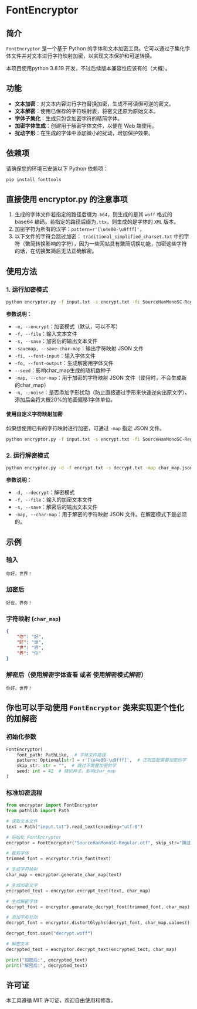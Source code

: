 # FontEncryptor

## 简介

`FontEncryptor` 是一个基于 Python 的字体和文本加密工具。它可以通过子集化字体文件并对文本进行字符映射加密，以实现文本保护和可逆转换。

本项目使用python 3.8.19 开发，不过后续版本兼容性应该有的（大概）。

## 功能

- **文本加密**：对文本内容进行字符替换加密，生成不可读但可逆的密文。
- **文本解密**：使用已保存的字符映射表，将密文还原为原始文本。
- **字体子集化**：生成只包含加密字符的精简字体。
- **加密字体生成**：创建用于解密字体文件，以便在 Web 端使用。
- **扰动字形**：在生成的字体中添加微小的扰动，增加保护效果。

## 依赖项

请确保您的环境已安装以下 Python 依赖项：

```bash
pip install fonttools
```

## 直接使用 encryptor.py 的注意事项

1. 生成的字体文件若指定的路径后缀为`.b64`，则生成的是其 `woff` 格式的 base64 编码。若指定的路径后缀为`.ttx`，则生成的是字体的 `XML` 版本。
2. 加密字符为所有的汉字：`pattern=r'[\u4e00-\u9fff]'`，
3. 以下文件的字符会跳过加密： `traditional_simplified_charset.txt` 中的字符（繁简转换影响的字符），因为一些网站具有繁简切换功能，加密这些字符的话，在切换繁简后无法正确解密。

## 使用方法

### 1. 运行加密模式

```bash
python encryptor.py -f input.txt -s encrypt.txt -fi SourceHanMonoSC-Regular.otf -fo decrypt.woff -savemap char_map.json --noise
```

**参数说明：**

- `-e, --encrypt`：加密模式（默认，可以不写）
- `-f, --file`：输入文本文件
- `-s, --save`：加密后的输出文本文件
- `-savemap, --save-char-map`：输出字符映射 JSON 文件
- `-fi, --font-input`：输入字体文件
- `-fo, --font-output`：生成解密用字体文件
- `--seed`：影响char_map生成的随机数种子
- `-map, --char-map`：用于加密的字符映射 JSON 文件（使用时，不会生成新的char_map）
- `-n, --noise`：是否添加字形扰动（防止直接通过字形来快速逆向出原文字）。添加后会将大概20%的笔画偏移1字体单位。

#### 使用自定义字符映射加密

如果想使用已有的字符映射进行加密，可通过 `-map` 指定 JSON 文件。

```bash
python encryptor.py -f input.txt -s encrypt.txt -fi SourceHanMonoSC-Regular.otf -fo decrypt.woff -map char_map.json
```

### 2. 运行解密模式

```bash
python encryptor.py -d -f encrypt.txt -s decrypt.txt -map char_map.json
```

**参数说明：**

- `-d, --decrypt`：解密模式
- `-f, --file`：输入的加密文本文件
- `-s, --save`：解密后的输出文本文件
- `-map, --char-map`：用于解密的字符映射 JSON 文件。在解密模式下是必须的。

## 示例

### 输入

```text
你好，世界！
```

### 加密后

```text
好世，界你！
```

### 字符映射 (`char_map`)

```json
{
    "你": "好",
    "好": "世",
    "世": "界",
    "界": "你"
}
```

### 解密后（使用解密字体查看 或者 使用解密模式解密）

```text
你好，世界！
```

## 你也可以手动使用 `FontEncryptor` 类来实现更个性化的加解密

### 初始化参数

```python
FontEncryptor(
    font_path: PathLike,  # 字体文件路径
    pattern: Optional[str] = r'[\u4e00-\u9fff]',  # 正则匹配需要加密的字
    skip_str: str = "",  # 跳过不需要加密的字
    seed: int = 42  # 随机种子，影响char_map
)
```

### 标准加密流程

```python
from encryptor import FontEncryptor
from pathlib import Path

# 读取文本文件
text = Path("input.txt").read_text(encoding="utf-8")

# 初始化 FontEncryptor
encryptor = FontEncryptor("SourceHanMonoSC-Regular.otf", skip_str="跳过的字符", seed=42)

# 裁剪字体
trimmed_font = encryptor.trim_font(text)

# 生成字符映射
char_map = encryptor.generate_char_map(text)

# 生成加密文字
encrypted_text = encryptor.encrypt_text(text, char_map)

# 生成解密字体
decrypt_font = encryptor.generate_decrypt_font(trimmed_font, char_map)

# 添加字形扰动
decrypt_font = encryptor.distortGlyphs(decrypt_font, char_map.values(), noise=1, frequency=0.2)

decrypt_font.save("decrypt.woff")

# 解密文本
decrypted_text = encryptor.decrypt_text(encrypted_text, char_map)

print("加密后:", encrypted_text)
print("解密后:", decrypted_text)
```

## 许可证

本工具遵循 MIT 许可证，欢迎自由使用和修改。

